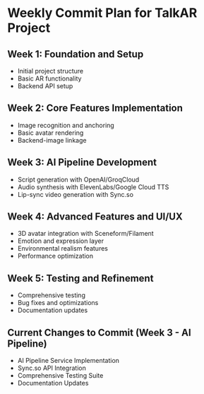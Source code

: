 # Weekly Commit Plan for TalkAR Project

## Week 1: Foundation and Setup

- Initial project structure
- Basic AR functionality
- Backend API setup

## Week 2: Core Features Implementation

- Image recognition and anchoring
- Basic avatar rendering
- Backend-image linkage

## Week 3: AI Pipeline Development

- Script generation with OpenAI/GroqCloud
- Audio synthesis with ElevenLabs/Google Cloud TTS
- Lip-sync video generation with Sync.so

## Week 4: Advanced Features and UI/UX

- 3D avatar integration with Sceneform/Filament
- Emotion and expression layer
- Environmental realism features
- Performance optimization

## Week 5: Testing and Refinement

- Comprehensive testing
- Bug fixes and optimizations
- Documentation updates

## Current Changes to Commit (Week 3 - AI Pipeline)

- AI Pipeline Service Implementation
- Sync.so API Integration
- Comprehensive Testing Suite
- Documentation Updates
